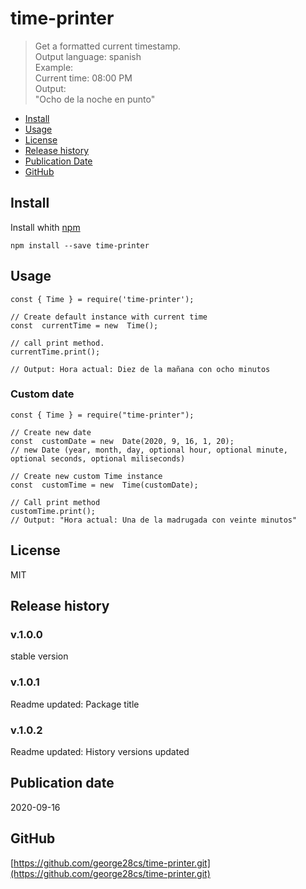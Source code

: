 # time-printer
>Get a formatted current timestamp.  
Output language: spanish  
Example:  
Current time: 08:00 PM  
Output:  
"Ocho de la noche en punto"  

 - [Install](#install)
 - [Usage](#usage)
 - [License](#license)
 - [Release history](#release-history)
 - [Publication Date](#publication-date)
 - [GitHub](#github)

##	Install
Install whith [npm](https://www.npmjs.com/) 

    npm install --save time-printer

## Usage

    const { Time } = require('time-printer');
    
    // Create default instance with current time
    const  currentTime = new  Time();
    
    // call print method.
    currentTime.print();
    
    // Output: Hora actual: Diez de la mañana con ocho minutos

### Custom date

    const { Time } = require("time-printer");

    // Create new date
    const  customDate = new  Date(2020, 9, 16, 1, 20);
    // new Date (year, month, day, optional hour, optional minute, optional seconds, optional miliseconds)
    
    // Create new custom Time instance
    const  customTime = new  Time(customDate);
    
    // Call print method
    customTime.print();
    // Output: "Hora actual: Una de la madrugada con veinte minutos"


## License
MIT

## Release history
### v.1.0.0
stable version

### v.1.0.1
Readme updated: Package title

### v.1.0.2
Readme updated: History versions updated

## Publication date
2020-09-16

## GitHub
[https://github.com/george28cs/time-printer.git](https://github.com/george28cs/time-printer.git)
